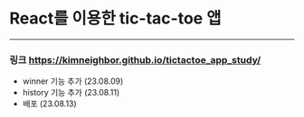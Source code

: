 # React를 이용한 tic-tac-toe 앱

---

### 링크 https://kimneighbor.github.io/tictactoe_app_study/
- winner 기능 추가 (23.08.09)
- history 기능 추가 (23.08.11)
- 배포 (23.08.13)